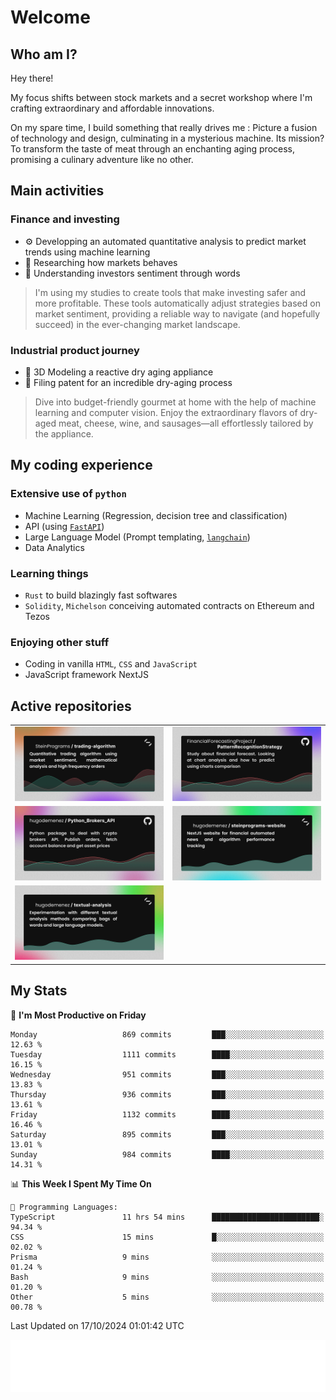 # Welcome 

## Who am I?

Hey there! 

My focus shifts between stock markets and a secret workshop where I'm crafting extraordinary and affordable innovations. 



On my spare time, I build something that really drives me :
Picture a fusion of technology and design, culminating in a mysterious machine. 
Its mission? To transform the taste of meat through an enchanting aging process, promising a culinary adventure like no other.

## Main activities

### Finance and investing
* ⚙️ Developping an automated quantitative analysis to predict market trends using machine learning
* 📝 Researching how markets behaves
* 🧠 Understanding investors sentiment through words

> I'm using my studies to create tools that make investing safer and more profitable. These tools automatically adjust strategies based on market sentiment, providing a reliable way to navigate (and hopefully succeed) in the ever-changing market landscape.

### Industrial product journey
* 🚀 3D Modeling a reactive dry aging appliance
* 📎 Filing patent for an incredible dry-aging process

> Dive into budget-friendly gourmet at home with the help of machine learning and computer vision. Enjoy the extraordinary flavors of dry-aged meat, cheese, wine, and sausages—all effortlessly tailored by the appliance.

## My coding experience

### Extensive use of `python` 

* Machine Learning (Regression, decision tree and classification)
* API (using [`FastAPI`](https://fastapi.tiangolo.com))
* Large Language Model (Prompt templating, [`langchain`](https://python.langchain.com/docs/get_started/introduction))
* Data Analytics

### Learning things

* `Rust` to build blazingly fast softwares
* `Solidity`, `Michelson` conceiving automated contracts on Ethereum and Tezos

### Enjoying other stuff

* Coding in vanilla `HTML`, `CSS` and `JavaScript` 
* JavaScript framework NextJS
  
## Active repositories
|||
| ------------- | ------------- |
|[![Python Trading Algorithm](assets/base_python_architecture.png)](https://github.com/SteinPrograms/base-python-architecture)|[![Quantitative Prediction](assets/pattern_recognition_strategy.png)](https://github.com/FinancialForecastingProject/PatternRecognitionStrategy.git)|
|[![Broker SDK](assets/python_brokers_api.png)](https://github.com/hugodemenez/Python_Brokers_API)|[![NextJS Website](assets/steinprograms-website.png)](https://github.com/hugodemenez/steinprograms-website)|
|[![Textual](assets/textual-analysis.png)](https://github.com/hugodemenez/textual-analysis)||


## My Stats

<!--START_SECTION:waka-->
📅 **I'm Most Productive on Friday** 

```text
Monday                   869 commits         ███░░░░░░░░░░░░░░░░░░░░░░   12.63 % 
Tuesday                  1111 commits        ████░░░░░░░░░░░░░░░░░░░░░   16.15 % 
Wednesday                951 commits         ███░░░░░░░░░░░░░░░░░░░░░░   13.83 % 
Thursday                 936 commits         ███░░░░░░░░░░░░░░░░░░░░░░   13.61 % 
Friday                   1132 commits        ████░░░░░░░░░░░░░░░░░░░░░   16.46 % 
Saturday                 895 commits         ███░░░░░░░░░░░░░░░░░░░░░░   13.01 % 
Sunday                   984 commits         ████░░░░░░░░░░░░░░░░░░░░░   14.31 % 
```


📊 **This Week I Spent My Time On** 

```text
💬 Programming Languages: 
TypeScript               11 hrs 54 mins      ████████████████████████░   94.34 % 
CSS                      15 mins             █░░░░░░░░░░░░░░░░░░░░░░░░   02.02 % 
Prisma                   9 mins              ░░░░░░░░░░░░░░░░░░░░░░░░░   01.24 % 
Bash                     9 mins              ░░░░░░░░░░░░░░░░░░░░░░░░░   01.20 % 
Other                    5 mins              ░░░░░░░░░░░░░░░░░░░░░░░░░   00.78 % 
```


 Last Updated on 17/10/2024 01:01:42 UTC
<!--END_SECTION:waka-->

![Coding metrics](metrics.plugin.wakatime.svg)
